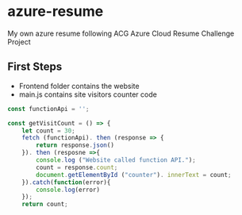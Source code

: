 # azure-resume
My own azure resume following ACG Azure Cloud Resume Challenge Project

## First Steps
- Frontend folder contains the website
- main.js contains site visitors counter code

``` js
const functionApi = '';

const getVisitCount = () => {
    let count = 30;
    fetch (functionApi). then (response => {
        return response.json()
    }). then (resposne =>{
        console.log ("Website called function API.");
        count = response.count;
        document.getElementById ("counter"). innerText = count;
    }).catch(function(error){
        console.log(error)
    });
    return count;
```    